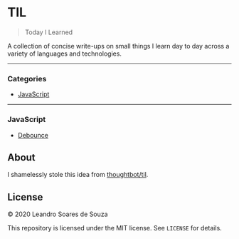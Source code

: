 # TIL

> Today I Learned

A collection of concise write-ups on small things I learn day to day across a
variety of languages and technologies.

---

### Categories

- [JavaScript](#javascript)

---

### JavaScript

- [Debounce](javascript/debounce.md)

## About

I shamelessly stole this idea from
[thoughtbot/til](https://github.com/jbranchaud/til).

## License

&copy; 2020 Leandro Soares de Souza

This repository is licensed under the MIT license. See `LICENSE` for
details.
